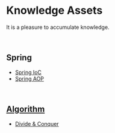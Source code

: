 # Knowledge Assets

It is a pleasure to accumulate knowledge.

<br>

## Spring

- [Spring IoC](https://github.com/jihunparkme/Knowledge-Property/blob/master/Spring/Spring-IoC.md)
- [Spring AOP](https://github.com/jihunparkme/Knowledge-Property/blob/master/Spring/Spring-AOP.md)

<br>

## [Algorithm](https://github.com/jihunparkme/Algorithmic-Problem-Solving-Strategies)

- [Divide & Conquer](https://github.com/jihunparkme/Algorithmic-Problem-Solving-Strategies/blob/master/7.divid%26conquer/README.md)

